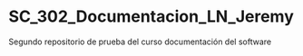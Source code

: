 # SC_302_Documentacion_LN_Jeremy
Segundo repositorio de prueba del curso documentación del software
